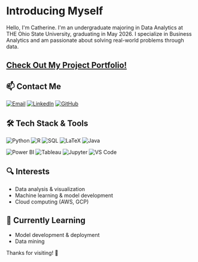 # Introducing Myself

Hello, I'm Catherine. I'm an undergraduate majoring in Data Analytics at THE Ohio State University, graduating in May 2026. I specialize in Business Analytics and am passionate about solving real-world problems through data.

## [Check Out My Project Portfolio!](https://github.com/catherine-ling/portfolio)

## 📫 Contact Me

[![Email](https://img.shields.io/badge/Email-D14836?style=flat&logo=gmail&logoColor=white)](mailto:catherine.ling04@gmail.com)
[![LinkedIn](https://img.shields.io/badge/LinkedIn-0A66C2?style=flat&logo=linkedin&logoColor=white)](https://www.linkedin.com/in/catherine-ling/)
[![GitHub](https://img.shields.io/badge/GitHub-100000?style=flat&logo=github&logoColor=white)](https://github.com/catherine-ling)
<!--[![Portfolio](https://img.shields.io/badge/Portfolio-000000?style=flat&logo=about-dot-me&logoColor=white)](https://yourportfolio.com) -->

## 🛠️ Tech Stack & Tools
![Python](https://img.shields.io/badge/Python-3776AB?style=flat&logo=python&logoColor=white)
![R](https://img.shields.io/badge/R-276DC3?style=flat&logo=r&logoColor=white)
![SQL](https://img.shields.io/badge/SQL-4479A1?style=flat&logo=postgresql&logoColor=white)
![LaTeX](https://img.shields.io/badge/LaTeX-%23008080.svg?style=flat&logo=latex&logoColor=white)
![Java](https://img.shields.io/badge/Java-%23ED8B00.svg?style=flat&logo=openjdk&logoColor=white)


![Power BI](https://img.shields.io/badge/Power%20BI-F2C811?style=flat&logo=powerbi&logoColor=black)
![Tableau](https://img.shields.io/badge/Tableau-E97627?style=flat&logo=tableau&logoColor=white)
![Jupyter](https://img.shields.io/badge/Jupyter-F37626?style=flat&logo=jupyter&logoColor=white)
![VS Code](https://img.shields.io/badge/VS%20Code-007ACC?style=flat&logo=visual-studio-code&logoColor=white)

## 🔍 Interests
- Data analysis & visualization  
- Machine learning & model development  
- Cloud computing (AWS, GCP)  

<!--## 📂 What You’ll Find Here
- Academic and personal data projects  
- Explorations in predictive modeling and chatbot development  
- Tools and scripts using open-source APIs and libraries  -->

## 🌱 Currently Learning
- Model development & deployment 
- Data mining

Thanks for visiting! 🚀
